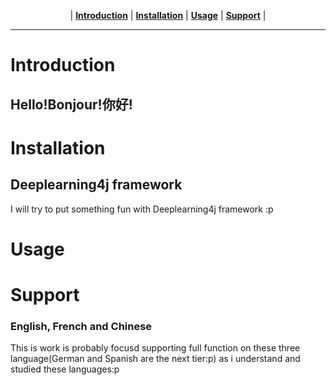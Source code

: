 <p align="center">
  | <b><a href="#introduction">Introduction</a></b>
  | <b><a href="#installation">Installation</a></b>
  | <b><a href="#usage">Usage</a></b>
  | <b><a href="#support">Support</a></b> |
</p>

---

# Introduction

## Hello!Bonjour!你好!

# Installation

## Deeplearning4j framework

I will try to put something fun with Deeplearning4j framework :p

# Usage

# Support

### English, French and Chinese

This is work is probably focusd supporting full function on these three language(German and Spanish are the next tier:p) as i understand and studied these languages:p
